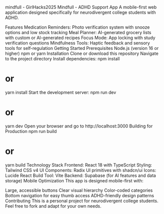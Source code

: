 mindfull - GirlHacks2025
Mindfull - ADHD Support App
A mobile-first web application designed specifically for neurodivergent college students with ADHD.

Features
Medication Reminders: Photo verification system with snooze options and low stock tracking
Meal Planner: AI-generated grocery lists with custom or AI-generated recipes
Focus Mode: App locking with study verification questions
Mindfulness Tools: Haptic feedback and sensory tools for self-regulation
Getting Started
Prerequisites
Node.js (version 16 or higher)
npm or yarn
Installation
Clone or download this repository
Navigate to the project directory
Install dependencies:
npm install
# or
yarn install
Start the development server:
npm run dev
# or
yarn dev
Open your browser and go to http://localhost:3000
Building for Production
npm run build
# or
yarn build
Technology Stack
Frontend: React 18 with TypeScript
Styling: Tailwind CSS v4
UI Components: Radix UI primitives with shadcn/ui
Icons: Lucide React
Build Tool: Vite
Backend: Supabase (for AI features and data storage)
Mobile Optimization
This app is designed mobile-first with:

Large, accessible buttons
Clear visual hierarchy
Color-coded categories
Bottom navigation for easy thumb access
ADHD-friendly design patterns
Contributing
This is a personal project for neurodivergent college students. Feel free to fork and adapt for your own needs.